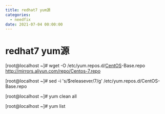 ```yaml
---
title: redhat7 yum源
categories:
  - needfix
date: 2021-07-04 00:00:00
---
```

# redhat7 yum源



[root@localhost ~]# wget -O /etc/yum.repos.d/[CentOS](http://www.linuxidc.com/topicnews.aspx?tid=14)-Base.repo <http://mirrors.aliyun.com/repo/Centos-7.repo>

[root@localhost ~]# sed -i  's/$releasever/7/g' /etc/yum.repos.d/CentOS-Base.repo

[root@localhost ~]# yum clean all

[root@localhost ~]# yum list